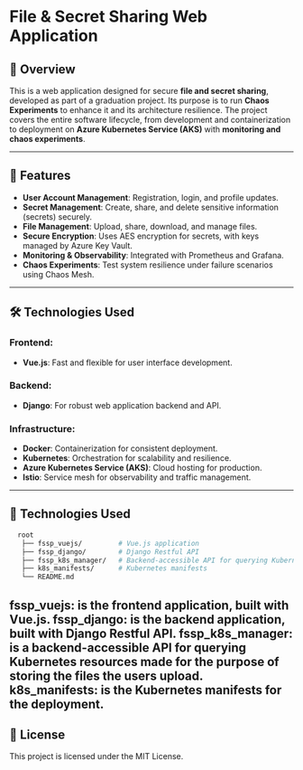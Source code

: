 # File & Secret Sharing Web Application

## 📖 Overview
This is a web application designed for secure **file and secret sharing**, developed as part of a graduation project. Its purpose is to run **Chaos Experiments** to enhance it and its architecture resilience. The project covers the entire software lifecycle, from development and containerization to deployment on **Azure Kubernetes Service (AKS)** with **monitoring and chaos experiments**.

---

## 🚀 Features
- **User Account Management**: Registration, login, and profile updates.
- **Secret Management**: Create, share, and delete sensitive information (secrets) securely.
- **File Management**: Upload, share, download, and manage files.
- **Secure Encryption**: Uses AES encryption for secrets, with keys managed by Azure Key Vault.
- **Monitoring & Observability**: Integrated with Prometheus and Grafana.
- **Chaos Experiments**: Test system resilience under failure scenarios using Chaos Mesh.

---

## 🛠️ Technologies Used
### Frontend:
- **Vue.js**: Fast and flexible for user interface development.
  
### Backend:
- **Django**: For robust web application backend and API.

### Infrastructure:
- **Docker**: Containerization for consistent deployment.
- **Kubernetes**: Orchestration for scalability and resilience.
- **Azure Kubernetes Service (AKS)**: Cloud hosting for production.
- **Istio**: Service mesh for observability and traffic management.

---

## 📂 Technologies Used
 ```bash
   root
    ├── fssp_vuejs/         # Vue.js application
    ├── fssp_django/        # Django Restful API
    ├── fssp_k8s_manager/   # Backend-accessible API for querying Kubernetes resources
    ├── k8s_manifests/      # Kubernetes manifests
    └── README.md
  ```
  **fssp_vuejs**: is the frontend application, built with Vue.js.
  **fssp_django**: is the backend application, built with Django Restful API.
  **fssp_k8s_manager**: is a backend-accessible API for querying Kubernetes resources made for the purpose of storing the files the users upload.
  **k8s_manifests**: is the Kubernetes manifests for the deployment.
---

## 📝 License
This project is licensed under the MIT License.